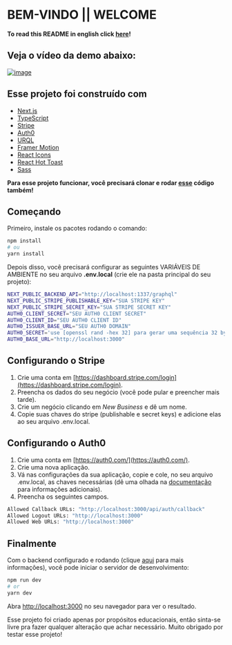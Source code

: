 # BEM-VINDO || WELCOME

**To read this README in english click [here](https://github.com/JoaoMuller99/FullStack-Ecommerce-Frontend)!**

## Veja o vídeo da demo abaixo:

[![image](https://user-images.githubusercontent.com/80433203/220348256-065af9e6-6efc-4923-96ab-58073f0fed36.png)](https://www.youtube.com/watch?v=SGHfFzSTKGM&t=)

## Esse projeto foi construído com

- [Next.js](https://nextjs.org/)
- [TypeScript](https://www.typescriptlang.org/)
- [Stripe](https://stripe.com/)
- [Auth0](https://auth0.com/)
- [URQL](https://www.npmjs.com/package/urql)
- [Framer Motion](https://www.framer.com/motion/)
- [React Icons](https://react-icons.github.io/react-icons/)
- [React Hot Toast](https://react-hot-toast.com/)
- [Sass](https://sass-lang.com/)

**Para esse projeto funcionar, você precisará clonar e rodar [esse](https://github.com/JoaoMuller99/FullStack-Ecommerce-Backend) código também!**

## Começando

Primeiro, instale os pacotes rodando o comando:

```bash
npm install
# ou
yarn install
```

Depois disso, você precisará configurar as seguintes VARIÁVEIS DE AMBIENTE no seu arquivo **.env.local** (crie ele na pasta principal do seu projeto):

```bash
NEXT_PUBLIC_BACKEND_API="http://localhost:1337/graphql"
NEXT_PUBLIC_STRIPE_PUBLISHABLE_KEY="SUA STRIPE KEY"
NEXT_PUBLIC_STRIPE_SECRET_KEY="SUA STRIPE SECRET KEY"
AUTH0_CLIENT_SECRET="SEU AUTH0 CLIENT SECRET"
AUTH0_CLIENT_ID="SEU AUTH0 CLIENT ID"
AUTH0_ISSUER_BASE_URL="SEU AUTH0 DOMAIN"
AUTH0_SECRET='use [openssl rand -hex 32] para gerar uma sequência 32 bytes'
AUTH0_BASE_URL="http://localhost:3000"
```

## Configurando o Stripe

1. Crie uma conta em [https://dashboard.stripe.com/login](https://dashboard.stripe.com/login).
2. Preencha os dados do seu negócio (você pode pular e preencher mais tarde).
3. Crie um negócio clicando em _New Business_ e dê um nome.
4. Copie suas chaves do stripe (publishable e secret keys) e adicione elas ao seu arquivo .env.local.

## Configurando o Auth0

1. Crie uma conta em [https://auth0.com/](https://auth0.com/).
2. Crie uma nova aplicação.
3. Vá nas configurações da sua aplicação, copie e cole, no seu arquivo .env.local, as chaves necessárias (dê uma olhada na [documentação](https://auth0.com/docs/quickstart/webapp/nextjs/interactive) para informações adicionais).
4. Preencha os seguintes campos.

```bash
Allowed Callback URLs: "http://localhost:3000/api/auth/callback"
Allowed Logout URLs: "http://localhost:3000"
Allowed Web URLs: "http://localhost:3000"
```

## Finalmente

Com o backend configurado e rodando (clique [aqui](https://github.com/JoaoMuller99/FullStack-Ecommerce-Backend) para mais informações), você pode iniciar o servidor de desenvolvimento:

```bash
npm run dev
# or
yarn dev
```

Abra [http://localhost:3000](http://localhost:3000) no seu navegador para ver o resultado.

Esse projeto foi criado apenas por propósitos educacionais, então sinta-se livre pra fazer qualquer alteração que achar necessário. Muito obrigado por testar esse projeto!
